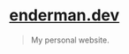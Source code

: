 # [enderman.dev][website]

> My personal website.

<!-- Link aliases -->

[website]: https://enderman.dev
